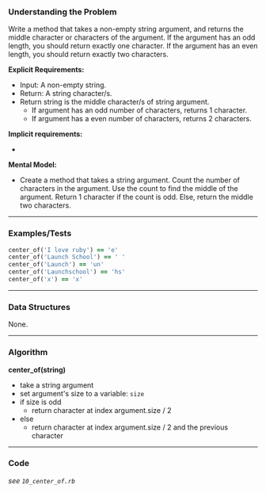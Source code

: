 ### Understanding the Problem
Write a method that takes a non-empty string argument, and returns the middle character or characters of the argument. If the argument has an odd length, you should return exactly one character. If the argument has an even length, you should return exactly two characters.

**Explicit Requirements:**

- Input: A non-empty string.
- Return: A string character/s.
- Return string is the middle character/s of string argument.
  - If argument has an odd number of characters, returns 1 character.
  - If argument has a even number of characters, returns 2 characters.

**Implicit requirements:**

- 

**Mental Model:**

- Create a method that takes a string argument.  Count the number of characters in the argument.  Use the count to find the middle of the argument.  Return 1 character if the count is odd.  Else, return the middle two characters.

---
### Examples/Tests
```ruby
center_of('I love ruby') == 'e'
center_of('Launch School') == ' '
center_of('Launch') == 'un'
center_of('Launchschool') == 'hs'
center_of('x') == 'x'
```
---
### Data Structures
None.

---
### Algorithm
**center_of(string)**
- take a string argument
- set argument's size to a variable: `size`
- if size is odd
  - return character at index argument.size / 2
- else
  - return character at index argument.size / 2 and the previous character

---
### Code
*see `10_center_of.rb`*
